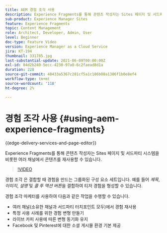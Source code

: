 ```yaml
---
title: AEM 경험 조각 사용
description: Experience Fragments를 통해 콘텐츠 작성자는 Sites 페이지 및 서드파티 시스템을 비롯한 여러 채널에서 콘텐츠를 재사용할 수 있습니다.
sub-product: Experience Manager Sites
feature: Experience Fragments
topic: Content Management
role: Architect, Developer, Admin, User
level: Beginner
doc-type: Feature Video
version: Experience Manager as a Cloud Service
jira: KT-194
thumbnail: 331785.jpg
last-substantial-update: 2021-06-09T00:00:00Z
exl-id: 84d2b240-5ecc-4230-97a0-6c2faead8d1a
duration: 228
source-git-commit: 48433a5367c281cf5a1c106b08a1306f1b0e8ef4
workflow-type: tm+mt
source-wordcount: '118'
ht-degree: 2%

---
```


# 경험 조각 사용 {#using-aem-experience-fragments}

{{edge-delivery-services-and-page-editor}}

Experience Fragments를 통해 콘텐츠 작성자는 Sites 페이지 및 서드파티 시스템을 비롯한 여러 채널에서 콘텐츠를 재사용할 수 있습니다.

>[!VIDEO](https://video.tv.adobe.com/v/331785?quality=12&learn=on)

경험 조각 은 결합할 때 경험을 만드는 그룹화된 구성 요소 세트입니다. 예를 들어 *제목*, *이미지*, *설명* 및 *콜 투 액션 버튼*&#x200B;을 결합하여 티저 경험을 형성할 수 있습니다.

경험 조각 마케터를 사용하여 다음과 같은 작업을 수행할 수 있습니다.

* 여러 채널(소유한 채널과 서드파티 터치포인트 모두)에서 경험 재사용
* 특정 사용 사례를 위한 경험 변형 만들기
* 라이브 카피 사용에 따른 변형 동기화 유지
* Facebook 및 Pinterest에 대한 소셜 게시물 환경 기본 제공
